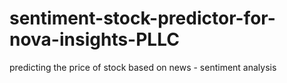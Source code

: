 # sentiment-stock-predictor-for-nova-insights-PLLC
predicting the price of stock based on news - sentiment analysis 
